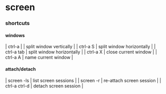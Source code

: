 # screen

### shortcuts

#### windows

| ctrl-a |   | split window vertically   |
| ctrl-a S   | split window horizontally |
| ctrl-a tab | split window horizontally |
| ctrl-a X   | close current window      |
| ctrl-a A   | name current window       |

#### attach/detach

| screen -ls    | list screen sessions     |
| screen -r     | re-attach screen session |
| ctrl-a ctrl-d | detach screen session    |
